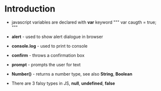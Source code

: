 # Introduction

- javascript variables are declared with **var** keyword
    """
        var caugth = true;
    """

- **alert** - used to show alert dialogue in browser
- **console.log** - used to print to console
- **confirm** - throws a confirmation box
- **prompt** - prompts the user for text

- **Number()** - returns a number type, see also **String**, **Boolean**
- There are 3 falsy types in JS, __null__, __undefined__, __false__
